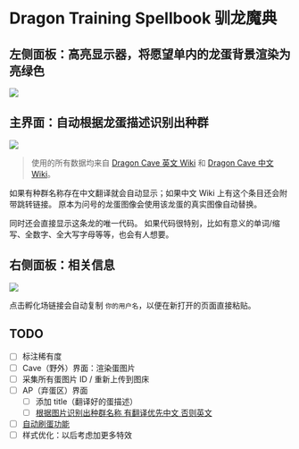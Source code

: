 # Dragon Training Spellbook 驯龙魔典

## 左侧面板：高亮显示器，将愿望单内的龙蛋背景渲染为亮绿色

![](https://tikolu.net/i/oudln)

## 主界面：自动根据龙蛋描述识别出种群

![](https://tikolu.net/i/nuvzv)

> 使用的所有数据均来自 [Dragon Cave 英文 Wiki](https://dragcave.fandom.com/wiki/Dragon_Cave_Wiki) 和 [Dragon Cave 中文 Wiki](https://dragcave.fandom.com/zh/wiki/%E9%BE%8D%E8%9B%8B%E7%A8%AE%E9%A1%9E)。

如果有种群名称存在中文翻译就会自动显示；如果中文 Wiki 上有这个条目还会附带跳转链接。
原本为问号的龙蛋图像会使用该龙蛋的真实图像自动替换。

同时还会直接显示这条龙的唯一代码。
如果代码很特别，比如有意义的单词/缩写、全数字、全大写字母等等，也会有人想要。

## 右侧面板：相关信息

![](https://tikolu.net/i/sidqc)

点击孵化场链接会自动复制 `你的用户名`，以便在新打开的页面直接粘贴。

## TODO

- [ ] 标注稀有度
- [ ] Cave（野外）界面：渲染蛋图片
- [ ] 采集所有蛋图片 ID / 重新上传到图床
- [ ] AP（弃蛋区）界面
  - [ ] 添加 title（翻译好的蛋描述）
  - [ ] [根据图片识别出种群名称 有翻译优先中文 否则英文](#Wiki链接)
- [ ] [自动刷蛋功能](https://userscripts-mirror.org/scripts/review/177127)
- [ ] 样式优化：以后考虑加更多特效
